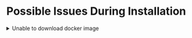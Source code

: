 # Possible Issues During Installation

<details>
  <summary>Unable to download docker image</summary>

  During the installation process, docker is used to download cess image. If the following exception occurs when installing the <pre>cess-nodeadm</pre>:

  ![Docker Daemon Issue](../assets/storage-node/troubleshooting/docker-daemon-issue.png)

  Make sure cmds are in the root privilege or with sudo command.
  Start docker on your system:

  ```bash
  systemctl start docker
  ```

  Reinstall the `cess-nodeadm`:

  ```bash
  ./install.sh
  ```

  ⚠️ Note that all CESS program commands must have sudo privileges.
</details>

